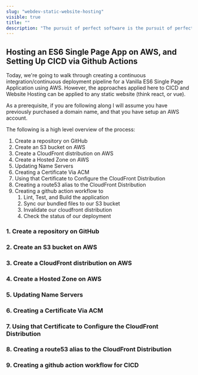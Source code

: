 ```yaml
---
slug: "webdev-static-website-hosting"
visible: true
title: ""
description: "The pursuit of perfect software is the pursuit of perfect processes; and a bunch of other things you can say at parties to indicate that you believe progress is usually a snake eating its own tail."
---
```


## Hosting an ES6 Single Page App on AWS, and Setting Up CICD via Github Actions

Today, we're going to walk through creating a continuous integration/continuous deployment pipeline for a Vanilla ES6 Single Page Application using AWS. However, the approaches applied here to CICD and Website Hosting can be applied to any static website (think react, or vue).

As a prerequisite, if you are following along I will assume you have previously purchased a domain name, and that you have setup an AWS account.

The following is a high level overview of the process:

1. Create a repository on GitHub
2. Create an S3 bucket on AWS
3. Create a CloudFront distribution on AWS
4. Create a Hosted Zone on AWS
5. Updating Name Servers
6. Creating a Certificate Via ACM
7. Using that Certificate to Configure the CloudFront Distribution
8. Creating a route53 alias to the CloudFront Distribution
9. Creating a github action workflow to
   1. Lint, Test, and Build the application
   2. Sync our bundled files to our S3 bucket
   3. Invalidate our cloudfront distribution
   4. Check the status of our deployment

### 1. Create a repository on GitHub

### 2. Create an S3 bucket on AWS

### 3. Create a CloudFront distribution on AWS

### 4. Create a Hosted Zone on AWS

### 5. Updating Name Servers

### 6. Creating a Certificate Via ACM

### 7. Using that Certificate to Configure the CloudFront Distribution

### 8. Creating a route53 alias to the CloudFront Distribution

### 9. Creating a github action workflow for CICD